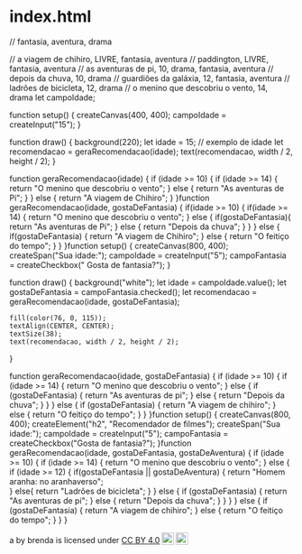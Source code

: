 # index.html
// fantasia, aventura, drama

// a viagem de chihiro, LIVRE, fantasia, aventura
// paddington, LIVRE, fantasia, aventura
// as aventuras de pi, 10, drama, fantasia, aventura
// depois da chuva, 10, drama
// guardiões da galáxia, 12, fantasia, aventura
// ladrões de bicicleta, 12, drama
// o menino que descobriu o vento, 14, drama
let campoIdade;

function setup() {
  createCanvas(400, 400);
  campoIdade = createInput("15");
}

function draw() {
  background(220);
  let idade = 15; // exemplo de idade
  let recomendacao = geraRecomendacao(idade);
  text(recomendacao, width / 2, height / 2);
}

function geraRecomendacao(idade) {
  if (idade >= 10) {
    if (idade >= 14) {
      return "O menino que descobriu o vento";
    } else {
      return "As aventuras de Pi";
    }
  } else {
    return "A viagem de Chihiro";
  }
}function geraRecomendacao(idade, gostaDeFantasia) {
    if(idade >= 10) {
        if(idade >= 14) {
            return "O menino que descobriu o vento";
        } else {
            if(gostaDeFantasia){
                return "As aventuras de Pi";
            } else {
                return "Depois da chuva";
            }
        }
    } else {
        if(gostaDeFantasia) {
            return "A viagem de Chihiro";
        } else {
            return "O feitiço do tempo";
        }
    }
}function setup() {
    createCanvas(800, 400);
    createSpan("Sua idade:");
    campoIdade = createInput("5");
    campoFantasia = createCheckbox(" Gosta de fantasia?");
}

function draw() {
    background("white");
    let idade = campoIdade.value();
    let gostaDeFantasia = campoFantasia.checked();
    let recomendacao = geraRecomendacao(idade, gostaDeFantasia);

    fill(color(76, 0, 115));
    textAlign(CENTER, CENTER);
    textSize(38);
    text(recomendacao, width / 2, height / 2);
}

function geraRecomendacao(idade, gostaDeFantasia) {
    if (idade >= 10) {
        if (idade >= 14) {
            return "O menino que descobriu o vento";
        } else {
            if (gostaDeFantasia) {
                return "As aventuras de pi";
            } else {
                return "Depois da chuva";
            }
        }
    } else {
        if (gostaDeFantasia) {
            return "A viagem de chihiro";
        } else {
            return "O feitiço do tempo";
        }
    }
}function setup() {
  createCanvas(800, 400);
  createElement("h2", "Recomendador de filmes");
  createSpan("Sua idade:");
  campoIdade = createInput("5");
  campoFantasia = createCheckbox("Gosta de fantasia?");
}function geraRecomendacao(idade, gostaDeFantasia, gostaDeAventura) {
  if (idade >= 10) {
    if (idade >= 14) {
      return "O menino que descobriu o vento";
    } else {
      if (idade >= 12) {
        if(gostaDeFantasia || gostaDeAventura) {
          return "Homem aranha: no aranhaverso";          
        } else{
         return "Ladrões de bicicleta";
        }
      } else {
        if (gostaDeFantasia) {
          return "As aventuras de pi";
        } else {
          return "Depois da chuva";
        }
      }
    }
  } else {
    if (gostaDeFantasia) {
      return "A viagem de chihiro";
    } else {
      return "O feitiço do tempo";
    }
  }
}
<p xmlns:cc="http://creativecommons.org/ns#" xmlns:dct="http://purl.org/dc/terms/"><span property="dct:title">a</span> by <span property="cc:attributionName">brenda</span> is licensed under <a href="https://creativecommons.org/licenses/by/4.0/?ref=chooser-v1" target="_blank" rel="license noopener noreferrer" style="display:inline-block;">CC BY 4.0<img style="height:22px!important;margin-left:3px;vertical-align:text-bottom;" src="https://mirrors.creativecommons.org/presskit/icons/cc.svg?ref=chooser-v1" alt=""><img style="height:22px!important;margin-left:3px;vertical-align:text-bottom;" src="https://mirrors.creativecommons.org/presskit/icons/by.svg?ref=chooser-v1" alt=""></a></p>
